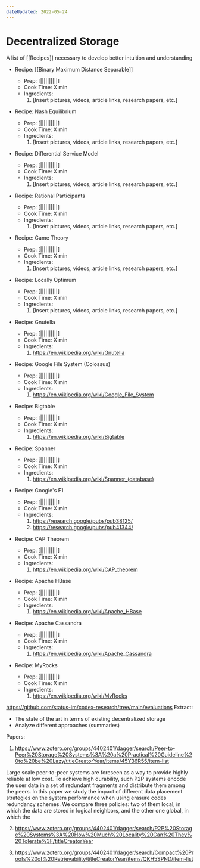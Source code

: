 ```yaml
---
dateUpdated: 2022-05-24
---
```


# Decentralized Storage
A list of [[Recipes]] necessary to develop better intuition and understanding

- Recipe: [[Binary Maximum Distance Separable]]
	- Prep: [||||||||||]
	- Cook Time: X min
	- Ingredients: 
		1. [Insert pictures, videos, article links, research papers, etc.]

- Recipe: Nash Equilibrium
	- Prep: [||||||||||]
	- Cook Time: X min
	- Ingredients: 
		1. [Insert pictures, videos, article links, research papers, etc.]

- Recipe: Differential Service Model
	- Prep: [||||||||||]
	- Cook Time: X min
	- Ingredients: 
		1. [Insert pictures, videos, article links, research papers, etc.]

- Recipe: Rational Participants
	- Prep: [||||||||||]
	- Cook Time: X min
	- Ingredients: 
		1. [Insert pictures, videos, article links, research papers, etc.]

- Recipe: Game Theory
	- Prep: [||||||||||]
	- Cook Time: X min
	- Ingredients: 
		1. [Insert pictures, videos, article links, research papers, etc.]

- Recipe: Locally Optimum
	- Prep: [||||||||||]
	- Cook Time: X min
	- Ingredients: 
		1. [Insert pictures, videos, article links, research papers, etc.]

- Recipe: Gnutella
	- Prep: [||||||||||]
	- Cook Time: X min
	- Ingredients: 
		1. https://en.wikipedia.org/wiki/Gnutella

- Recipe: Google File System (Colossus)
	- Prep: [||||||||||]
	- Cook Time: X min
	- Ingredients: 
		1. https://en.wikipedia.org/wiki/Google_File_System

- Recipe: Bigtable
	- Prep: [||||||||||]
	- Cook Time: X min
	- Ingredients: 
		1. https://en.wikipedia.org/wiki/Bigtable

- Recipe: Spanner
	- Prep: [||||||||||]
	- Cook Time: X min
	- Ingredients: 
		1. https://en.wikipedia.org/wiki/Spanner_(database)

- Recipe: Google's F1
	- Prep: [||||||||||]
	- Cook Time: X min
	- Ingredients: 
		1. https://research.google/pubs/pub38125/
		2. https://research.google/pubs/pub41344/

- Recipe: CAP Theorem
	- Prep: [||||||||||]
	- Cook Time: X min
	- Ingredients: 
		1. https://en.wikipedia.org/wiki/CAP_theorem

- Recipe: Apache HBase
	- Prep: [||||||||||]
	- Cook Time: X min
	- Ingredients: 
		1. https://en.wikipedia.org/wiki/Apache_HBase

- Recipe: Apache Cassandra
	- Prep: [||||||||||]
	- Cook Time: X min
	- Ingredients: 
		1. https://en.wikipedia.org/wiki/Apache_Cassandra

- Recipe: MyRocks
	- Prep: [||||||||||]
	- Cook Time: X min
	- Ingredients: 
		1. https://en.wikipedia.org/wiki/MyRocks




https://github.com/status-im/codex-research/tree/main/evaluations
Extract: 
- The state of the art in terms of existing decentralized storage
- Analyze different approaches (summaries)

Papers:

1. https://www.zotero.org/groups/4402401/dagger/search/Peer-to-Peer%20Storage%20Systems%3A%20a%20Practical%20Guideline%20to%20be%20Lazy/titleCreatorYear/items/45Y36R55/item-list

Large scale peer-to-peer systems are foreseen as a way to provide highly reliable at low cost. To achieve high durability, such P2P systems encode the user data in a set of redundant fragments and distribute them among the peers. In this paper we study the impact of different data placement strategies on the system performance when using erasure codes redundancy schemes. We compare three policies: two of them local, in which the data are stored in logical neighbors, and the other one global, in which the 

2. https://www.zotero.org/groups/4402401/dagger/search/P2P%20Storage%20Systems%3A%20How%20Much%20Locality%20Can%20They%20Tolerate%3F/titleCreatorYear

3. https://www.zotero.org/groups/4402401/dagger/search/Compact%20Proofs%20of%20Retrievability/titleCreatorYear/items/QKH5SPND/item-list
